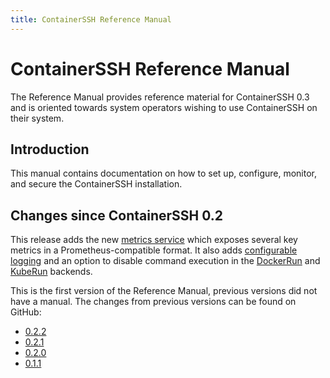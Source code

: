 ```yaml
---
title: ContainerSSH Reference Manual
---
```


<h1>ContainerSSH Reference Manual</h1>

The Reference Manual provides reference material for ContainerSSH 0.3 and is oriented towards system operators wishing to use ContainerSSH on their system.

## Introduction

This manual contains documentation on how to set up, configure, monitor, and secure the ContainerSSH installation.

## Changes since ContainerSSH 0.2

This release adds the new [metrics service](metrics.md) which exposes several key metrics in a Prometheus-compatible format. It also adds [configurable logging](logging.md) and an option to disable command execution in the [DockerRun](dockerrun.md) and [KubeRun](kuberun.md) backends.

This is the first version of the Reference Manual, previous versions did not have a manual. The changes from previous versions can be found on GitHub:

- [0.2.2](https://github.com/ContainerSSH/ContainerSSH/releases/tag/0.2.2)
- [0.2.1](https://github.com/ContainerSSH/ContainerSSH/releases/tag/0.2.1)
- [0.2.0](https://github.com/ContainerSSH/ContainerSSH/releases/tag/0.2.0)
- [0.1.1](https://github.com/ContainerSSH/ContainerSSH/releases/tag/0.1.1)

